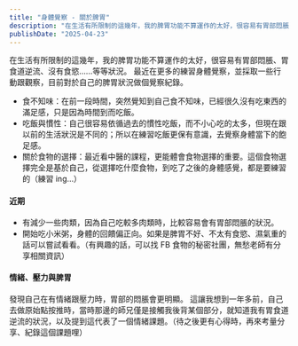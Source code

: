```yaml
---
title: "身體覺察 - 關於脾胃"
description: "在生活有所限制的這幾年，我的脾胃功能不算運作的太好，很容易有胃部悶脹、胃食道逆流、沒有食慾……等等狀況。最近在更多的練習身體覺察，並採取一些行動跟觀察，目前對於自己的脾胃狀況做個覺察紀錄。"
publishDate: "2025-04-23"
---
```


在生活有所限制的這幾年，我的脾胃功能不算運作的太好，很容易有胃部悶脹、胃食道逆流、沒有食慾……等等狀況。
最近在更多的練習身體覺察，並採取一些行動跟觀察，目前對於自己的脾胃狀況做個覺察紀錄。

- 食不知味：在前一段時間，突然覺知到自己食不知味，已經很久沒有吃東西的滿足感，只是因為時間到而吃飯。
- 吃飯與慣性：自己很容易依循過去的慣性吃飯，而不小心吃的太多，但現在跟以前的生活狀況是不同的；所以在練習吃飯更保有意識，去覺察身體當下的飽足感。
- 關於食物的選擇：最近看中醫的課程，更能體會食物選擇的重要。這個食物選擇完全是基於自己，從選擇吃什麼食物，到吃了之後的身體感覺，都是要練習的（練習 ing…）

#### 近期
- 有減少一些肉類，因為自己吃較多肉類時，比較容易會有胃部悶脹的狀況。
- 開始吃小米粥，身體的回饋偏正向。如果是脾胃不好、不太有食慾、濕氣重的話可以嘗試看看。（有興趣的話，可以找 FB 食物的秘密社團，無愁老師有分享相關資訊）

#### 情緒、壓力與脾胃

發現自己在有情緒跟壓力時，胃部的悶脹會更明顯。
這讓我想到一年多前，自己去做原始點按推時，當時那邊的師兄僅是接觸我後背某個部分，就知道我有胃食道逆流的狀況，以及提到這代表了一個情緒課題。（待之後更有心得時，再來考量分享、紀錄這個課題哩）

